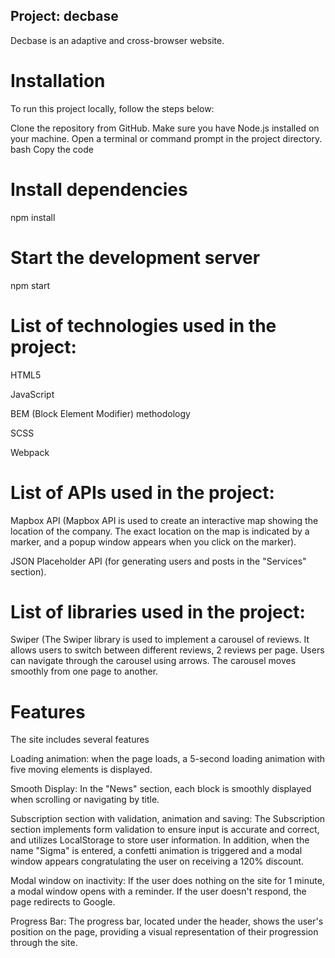 ## Project: decbase 
Decbase is an adaptive and cross-browser website.

# Installation
To run this project locally, follow the steps below:

Clone the repository from GitHub.
Make sure you have Node.js installed on your machine.
Open a terminal or command prompt in the project directory.
bash
Copy the code
# Install dependencies
npm install

# Start the development server
npm start
# List of technologies used in the project:
HTML5

JavaScript

BEM (Block Element Modifier) methodology

SCSS 

Webpack

# List of APIs used in the project:
Mapbox API (Mapbox API is used to create an interactive map showing the location of the company. The exact location on the map is indicated by a marker, and a popup window appears when you click on the marker).

JSON Placeholder API (for generating users and posts in the "Services" section).
# List of libraries used in the project:
Swiper (The Swiper library is used to implement a carousel of reviews. It allows users to switch between different reviews, 2 reviews per page. Users can navigate through the carousel using arrows. The carousel moves smoothly from one page to another.

# Features

The site includes several features

Loading animation: when the page loads, a 5-second loading animation with five moving elements is displayed.

Smooth Display: In the "News" section, each block is smoothly displayed when scrolling or navigating by title.

Subscription section with validation, animation and saving: The Subscription section implements form validation to ensure input is accurate and correct, and utilizes LocalStorage to store user information. In addition, when the name "Sigma" is entered, a confetti animation is triggered and a modal window appears congratulating the user on receiving a 120% discount.

Modal window on inactivity: If the user does nothing on the site for 1 minute, a modal window opens with a reminder. If the user doesn't respond, the page redirects to Google.

Progress Bar: The progress bar, located under the header, shows the user's position on the page, providing a visual representation of their progression through the site.
